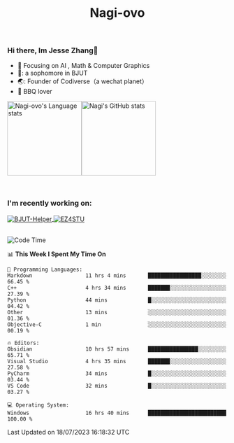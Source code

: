 

<!--
**Nagi-ovo/Nagi-ovo** is a ✨ _special_ ✨ repository because its `README.md` (this file) appears on your GitHub profile.

Here are some ideas to get you started:

- 🔭 I’m currently working on ...
- 🌱 I’m currently learning ...
- 👯 I’m looking to collaborate on ...
- 🤔 I’m looking for help with ...
- 💬 Ask me about ...
- 📫 How to reach me: ...
- 😄 Pronouns: ...
- ⚡ Fun fact: ...
-->
<h1 align="center">Nagi-ovo</h3>


<br />

 ### Hi there, Im Jesse Zhang👋
- :orange_book: Focusing on AI , Math & Computer Graphics
- 🔬: a sophomore in BJUT
- 🌏: Founder of Codiverse（a wechat planet）
- :meat_on_bone: BBQ lover

<div style="display:flex; flex-wrap:wrap; height: 200px;">
  <img height="170" src="https://github-readme-stats-git-main-nagi-ovo.vercel.app/api/top-langs/?username=Nagi-ovo&hide=css,scss,html,java,typescript&layout=compact&card_width=345&card_height=400" alt="Nagi-ovo's Language stats">
  <img height="170" src="https://github-readme-stats-git-main-nagi-ovo.vercel.app/api?username=Nagi-ovo&show_icons=true&theme=radical" alt="Nagi's GitHub stats">
</div>

### I'm recently working on:</a>

 <div>
<a href="https://github.com/Open-BJUT/BJUT-Helper">
  <img align="center" src="https://github-readme-stats-git-main-nagi-ovo.vercel.app/api/pin/?username=Nagi-ovo&repo=BJUT-Helper" alt="BJUT-Helper">
</a>
<a href="https://github.com/Nagi-ovo/EZ4STU">
  <img align="center" src="https://github-readme-stats-git-main-nagi-ovo.vercel.app/api/pin/?username=Nagi-ovo&repo=EZ4STU" alt="EZ4STU">
</a>  
</div>

<br />

<!--START_SECTION:waka-->
![Code Time](http://img.shields.io/badge/Code%20Time-100%20hrs%2030%20mins-blue)

📊 **This Week I Spent My Time On** 

```text
💬 Programming Languages: 
Markdown                 11 hrs 4 mins       █████████████████░░░░░░░░   66.45 % 
C++                      4 hrs 34 mins       ███████░░░░░░░░░░░░░░░░░░   27.39 % 
Python                   44 mins             █░░░░░░░░░░░░░░░░░░░░░░░░   04.42 % 
Other                    13 mins             ░░░░░░░░░░░░░░░░░░░░░░░░░   01.36 % 
Objective-C              1 min               ░░░░░░░░░░░░░░░░░░░░░░░░░   00.19 % 

🔥 Editors: 
Obsidian                 10 hrs 57 mins      ████████████████░░░░░░░░░   65.71 % 
Visual Studio            4 hrs 35 mins       ███████░░░░░░░░░░░░░░░░░░   27.58 % 
PyCharm                  34 mins             █░░░░░░░░░░░░░░░░░░░░░░░░   03.44 % 
VS Code                  32 mins             █░░░░░░░░░░░░░░░░░░░░░░░░   03.27 % 

💻 Operating System: 
Windows                  16 hrs 40 mins      █████████████████████████   100.00 % 
```


 Last Updated on 18/07/2023 16:18:32 UTC
<!--END_SECTION:waka-->



